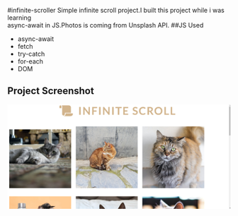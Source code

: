#infinite-scroller
Simple infinite scroll project.I built this project while i was learning  
async-await in JS.Photos is coming from Unsplash API.
##JS Used
- async-await
- fetch
- try-catch
- for-each
- DOM

## Project Screenshot
![screen-shot](./Screenshot.png)